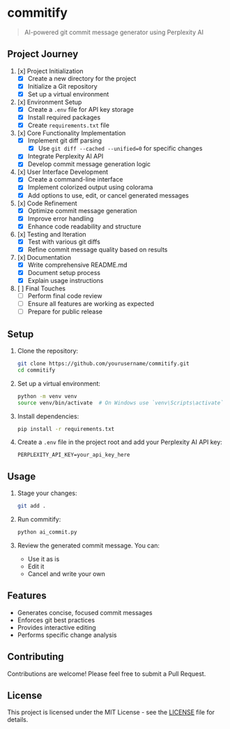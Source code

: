 # commitify

> AI-powered git commit message generator using Perplexity AI

## Project Journey

1. [x] Project Initialization
   - [x] Create a new directory for the project
   - [x] Initialize a Git repository
   - [x] Set up a virtual environment

2. [x] Environment Setup
   - [x] Create a `.env` file for API key storage
   - [x] Install required packages
   - [x] Create `requirements.txt` file

3. [x] Core Functionality Implementation
   - [x] Implement git diff parsing
     - [x] Use `git diff --cached --unified=0` for specific changes
   - [x] Integrate Perplexity AI API
   - [x] Develop commit message generation logic

4. [x] User Interface Development
   - [x] Create a command-line interface
   - [x] Implement colorized output using colorama
   - [x] Add options to use, edit, or cancel generated messages

5. [x] Code Refinement
   - [x] Optimize commit message generation
   - [x] Improve error handling
   - [x] Enhance code readability and structure

6. [x] Testing and Iteration
   - [x] Test with various git diffs
   - [x] Refine commit message quality based on results

7. [x] Documentation
   - [x] Write comprehensive README.md
   - [x] Document setup process
   - [x] Explain usage instructions

8. [ ] Final Touches
   - [ ] Perform final code review
   - [ ] Ensure all features are working as expected
   - [ ] Prepare for public release

## Setup

1. Clone the repository:
   ```bash
   git clone https://github.com/yourusername/commitify.git
   cd commitify
   ```

2. Set up a virtual environment:
   ```bash
   python -m venv venv
   source venv/bin/activate  # On Windows use `venv\Scripts\activate`
   ```

3. Install dependencies:
   ```bash
   pip install -r requirements.txt
   ```

4. Create a `.env` file in the project root and add your Perplexity AI API key:
   ```
   PERPLEXITY_API_KEY=your_api_key_here
   ```

## Usage

1. Stage your changes:
   ```bash
   git add .
   ```

2. Run commitify:
   ```bash
   python ai_commit.py
   ```

3. Review the generated commit message. You can:
   - Use it as is
   - Edit it
   - Cancel and write your own

## Features

- Generates concise, focused commit messages
- Enforces git best practices
- Provides interactive editing
- Performs specific change analysis

## Contributing

Contributions are welcome! Please feel free to submit a Pull Request.

## License

This project is licensed under the MIT License - see the [LICENSE](LICENSE) file for details.
